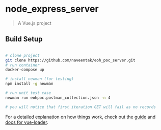 # node_express_server

> A Vue.js project

## Build Setup

``` bash

# clone project
git clone https://github.com/naveentak/eoh_poc_server.git
# run container
docker-compose up

# install newman (for testing)
npm install -g newman

# run unit test case
newman run eohpoc.postman_collection.json -n 4

# you will notice that first iteration GET will fail as no records

```

For a detailed explanation on how things work, check out the [guide](http://vuejs-templates.github.io/webpack/) and [docs for vue-loader](http://vuejs.github.io/vue-loader).
